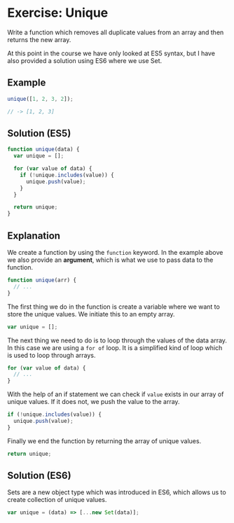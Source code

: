 # Exercise: Unique

Write a function which removes all duplicate values from an array and then returns the new array.

At this point in the course we have only looked at ES5 syntax, but I have also provided a solution using ES6 where we use Set.

## Example

```js
unique([1, 2, 3, 2]);

// -> [1, 2, 3]
```

## Solution (ES5)

```js
function unique(data) {
  var unique = [];

  for (var value of data) {
    if (!unique.includes(value)) {
      unique.push(value);
    }
  }

  return unique;
}
```

## Explanation

We create a function by using the `function` keyword. In the example above we also provide an **argument**, which is what we use to pass data to the function.

```js
function unique(arr) {
  // ...
}
```

The first thing we do in the function is create a variable where we want to store the unique values. We initiate this to an empty array.

```js
var unique = [];
```

The next thing we need to do is to loop through the values of the data array. In this case we are using a `for of` loop. It is a simplified kind of loop which is used to loop through arrays.

```js
for (var value of data) {
  // ...
}
```

With the help of an if statement we can check if `value` exists in our array of unique values. If it does not, we push the value to the array.

```js
if (!unique.includes(value)) {
  unique.push(value);
}
```

Finally we end the function by returning the array of unique values.

```js
return unique;
```

## Solution (ES6)

Sets are a new object type which was introduced in ES6, which allows us to create collection of unique values.

```js
var unique = (data) => [...new Set(data)];
```

